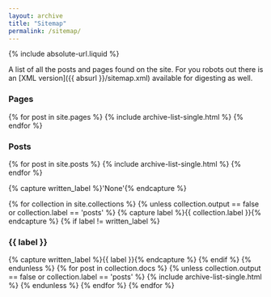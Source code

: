 ```yaml
---
layout: archive
title: "Sitemap"
permalink: /sitemap/
---
```

{% include absolute-url.liquid %}

A list of all the posts and pages found on the site. For you robots out there is an [XML version]({{ absurl }}/sitemap.xml) available for digesting as well.

<h3>Pages</h3>
{% for post in site.pages %}
  {% include archive-list-single.html %}
{% endfor %}

<h3>Posts</h3>
{% for post in site.posts %}
  {% include archive-list-single.html %}
{% endfor %}

{% capture written_label %}'None'{% endcapture %}

{% for collection in site.collections %}
{% unless collection.output == false or collection.label == 'posts' %}
  {% capture label %}{{ collection.label }}{% endcapture %}
  {% if label != written_label %}
  <h3>{{ label }}</h3>
  {% capture written_label %}{{ label }}{% endcapture %}
  {% endif %}
{% endunless %}
{% for post in collection.docs %}
  {% unless collection.output == false or collection.label == 'posts' %}
  {% include archive-list-single.html %}
  {% endunless %}
{% endfor %}
{% endfor %}
